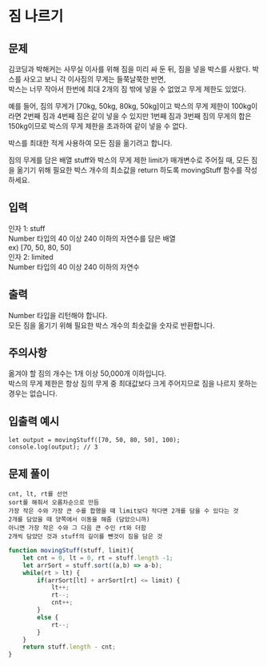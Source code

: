 # 짐 나르기
## 문제
김코딩과 박해커는 사무실 이사를 위해 짐을 미리 싸 둔 뒤, 짐을 넣을 박스를 사왔다. 박스를 사오고 보니 각 이사짐의 무게는 들쭉날쭉한 반면,   
박스는 너무 작아서 한번에 최대 2개의 짐 밖에 넣을 수 없었고 무게 제한도 있었다.    

예를 들어, 짐의 무게가 [70kg, 50kg, 80kg, 50kg]이고 박스의 무게 제한이 100kg이라면 2번째 짐과 4번째 짐은 같이 넣을 수 있지만
1번째 짐과 3번째 짐의 무게의 합은 150kg이므로 박스의 무게 제한을 초과하여 같이 넣을 수 없다.   

박스를 최대한 적게 사용하여 모든 짐을 옮기려고 합니다.    

짐의 무게를 담은 배열 stuff와 박스의 무게 제한 limit가 매개변수로 주어질 때, 모든 짐을 옮기기 위해 필요한 박스 개수의 최소값을 return 하도록 movingStuff 함수를 작성하세요.   
 
## 입력   
인자 1: stuff    
Number 타입의 40 이상 240 이하의 자연수를 담은 배열    
ex) [70, 50, 80, 50]   
인자 2: limited   
Number 타입의 40 이상 240 이하의 자연수   
## 출력
Number 타입을 리턴해야 합니다.   
모든 짐을 옮기기 위해 필요한 박스 개수의 최솟값을 숫자로 반환합니다.   
## 주의사항
옮겨야 할 짐의 개수는 1개 이상 50,000개 이하입니다.   
박스의 무게 제한은 항상 짐의 무게 중 최대값보다 크게 주어지므로 짐을 나르지 못하는 경우는 없습니다.   
## 입출력 예시 
```
let output = movingStuff([70, 50, 80, 50], 100); 
console.log(output); // 3
```
## 문제 풀이
```
cnt, lt, rt를 선언
sort를 해줘서 오름차순으로 만듬
가장 작은 수와 가장 큰 수를 합했을 때 limit보다 작다면 2개를 담을 수 있다는 것
2개를 담았을 때 양쪽에서 이동을 해줌 (담았으니까)
아니면 가장 작은 수와 그 다음 큰 수인 rt와 더함
2개씩 담았던 것과 stuff의 길이를 뺀것이 짐을 담은 것
```
```js
function movingStuff(stuff, limit){
    let cnt = 0, lt = 0, rt = stuff.length -1;
    let arrSort = stuff.sort((a,b) => a-b);
    while(rt > lt) {
        if(arrSort[lt] + arrSort[rt] <= limit) {
            lt++;
            rt--;
            cnt++;
        }
        else {
            rt--;
        }
    }
    return stuff.length - cnt;
}
```
